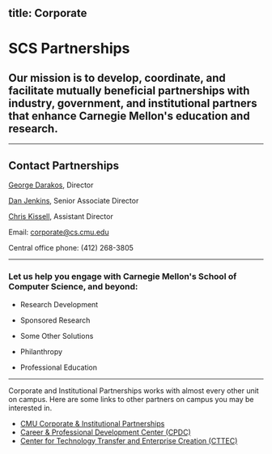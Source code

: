 title: Corporate
---
# SCS Partnerships

## Our mission is to develop, coordinate, and facilitate mutually beneficial partnerships with industry, government, and institutional partners that enhance Carnegie Mellon's education and research.

***

## Contact Partnerships

[George Darakos](directory/george_darakos), Director

[Dan Jenkins](directory/daniel_jenkins), Senior Associate Director

[Chris Kissell](directory/christopher_kissell), Assistant Director

Email: [corporate@cs.cmu.edu](mailto:corporate@cs.cmu.edu)

Central office phone: (412) 268-3805

***

### Let us help you engage with Carnegie Mellon's School of Computer Science, and beyond:

* Research Development

* Sponsored Research

* Some Other Solutions

* Philanthropy

* Professional Education

***

Corporate and Institutional Partnerships works with almost every other unit on campus. Here are some links to other partners on campus you may be interested in.

* [CMU Corporate & Institutional Partnerships](https://www.cmu.edu/corporate/)
* [Career & Professional Development Center (CPDC)](https://www.cmu.edu/career/)
* [Center for Technology Transfer and Enterprise Creation (CTTEC)](http://www.cmu.edu/cttec/)
